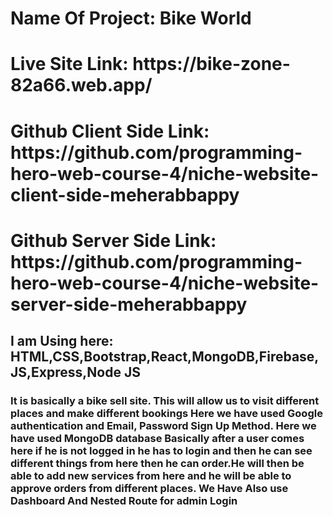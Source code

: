 <h1>Name Of Project: Bike World</h1>
<h1>Live Site Link: https://bike-zone-82a66.web.app/</h1>
<h1>Github Client Side Link: https://github.com/programming-hero-web-course-4/niche-website-client-side-meherabbappy</h1>
<h1>Github Server Side Link: https://github.com/programming-hero-web-course-4/niche-website-server-side-meherabbappy</h1>

<h2>I am Using here: HTML,CSS,Bootstrap,React,MongoDB,Firebase,JS,Express,Node JS</h2>

<h3>It is basically a bike sell site. This will allow us to visit different places and make different bookings
Here we have used Google authentication and Email, Password Sign Up Method. Here we have used MongoDB database
Basically after a user comes here if he is not logged in he has to login and then he can see different things from here then he can order.He will then be able to add new services from here and he will be able to approve orders from different places. We Have Also use Dashboard And Nested Route for admin Login</h3>
